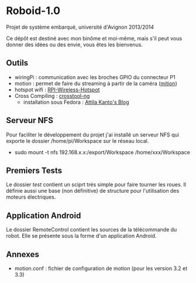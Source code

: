 Roboid-1.0
==========

Projet de système embarqué, université d'Avignon 2013/2014

Ce dépôt est destiné avec mon binôme et moi-même, mais s'il peut vous
donner des idées ou des envie, vous êtes les bienvenus.

Outils
------

 * wiringPi     : communication avec les broches GPIO du connecteur P1
 * motion       : permet de faire du streaming à partir de la caméra
   ([mition](http://www.lavrsen.dk/foswiki/bin/view/Motion/WebHome))
 * hotspot wifi :
   [RPI-Wireless-Hotspot](https://github.com/harryallerston/RPI-Wireless-Hotspot)
 * Cross Compiling : [crosstool-ng](http://crosstool-ng.org/)
   * installation sous Fedora : [Attila Kanto's Blog](https://akanto.wordpress.com/2012/10/02/cross-compiling-kernel-for-raspberry-pi-on-fedora-17-part-2/)

Serveur NFS
-----------

Pour faciliter le développement du projet j'ai installé un serveur NFS qui
exporte le dossier /home/pi/Workspace sur le réseau local.
 * sudo mount -t nfs 192.168.x.x:/export/Workspace /home/xxx/Workspace

Premiers Tests
--------------

Le dossier *test* contient un sciprt trés simple pour faire tourner les roues.
Il définie aussi une base (non définitive) de structure pour l'utilisation
des moteurs électriques.

Application Android
-------------------

Le dossier RemoteControl contient les sources de la télécommande du robot.
Elle se présente sous la forme d'un application Android.

Annexes
-------

 * motion.conf : fichier de configuration de motion (pour les version 3.2 et 3.3)
